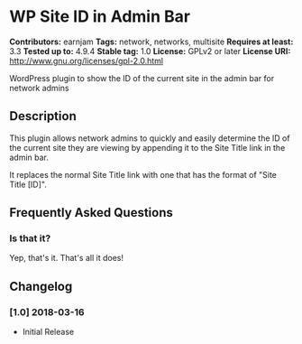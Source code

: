 # WP Site ID in Admin Bar 

**Contributors:** earnjam 
**Tags:** network, networks, multisite 
**Requires at least:** 3.3 
**Tested up to:** 4.9.4 
**Stable tag:** 1.0 
**License:** GPLv2 or later 
**License URI:** http://www.gnu.org/licenses/gpl-2.0.html 

WordPress plugin to show the ID of the current site in the admin bar for network admins

## Description

This plugin allows network admins to quickly and easily determine the ID of the current site they are viewing by appending it to the Site Title link in the admin bar. 

It replaces the normal Site Title link with one that has the format of "Site Title [ID]".

## Frequently Asked Questions

### Is that it?

Yep, that's it. That's all it does!

## Changelog

### [1.0] 2018-03-16

* Initial Release